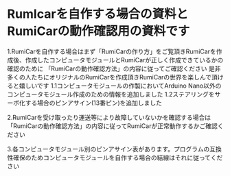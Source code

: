 # RumIcarを自作する場合の資料とRumiCarの動作確認用の資料です
1.RumiCarを自作する場合はまず「RumiCarの作り方」をご覧頂きRumiCarを作成後、作成したコンピュータモジュールとRumiCarが正しく作成できているかの確認のために
「RumiCarの動作確認方法」の内容に従ってご確認ください
是非多くの人たちにオリジナルのRumiCarを作成頂きRumiCarの世界を楽しんで頂けると嬉しいです
1.1コンピュータモジュールの作製においてArduino Nano以外のコンピュータモジュール作成のための情報を追加しました
1.2ステアリングをサーボ化する場合のピンアサイン(13番ピン)を追加しました

2.RumiCarを受け取ったり運送等により故障していないかを確認する場合は「RumiCarの動作確認方法」の内容に従ってRumiCarが正常動作するかご確認ください

3.各コンピュータモジュール別のピンアサイン表があります。プログラムの互換性確保のためコンピュータモジュールを自作する場合の結線はそれに従ってください
